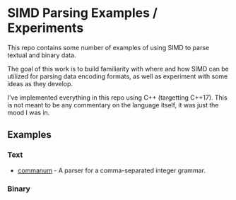 # SIMD Parsing Examples / Experiments

This repo contains some number of examples of using SIMD to parse
textual and binary data.

The goal of this work is to build familiarity with where and how SIMD can be
utilized for parsing data encoding formats, as well as experiment with some
ideas as they develop.

I've implemented everything in this repo using C++ (targetting C++17). This
is not meant to be any commentary on the language itself, it was just the
mood I was in.


## Examples

### Text

* [commanum](commanum/) - A parser for a comma-separated integer grammar.

### Binary
